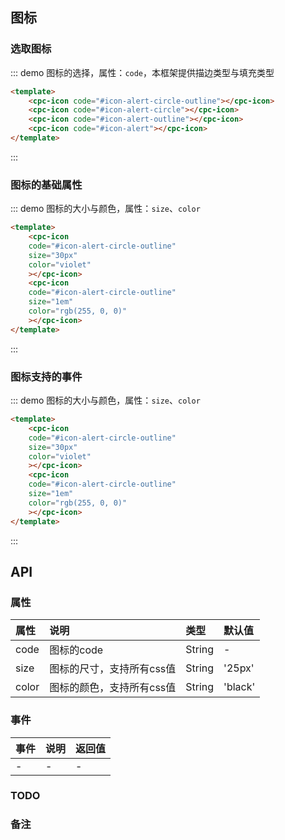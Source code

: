 ## 图标

### 选取图标
::: demo 图标的选择，属性：`code`，本框架提供描边类型与填充类型
``` html
<template>
    <cpc-icon code="#icon-alert-circle-outline"></cpc-icon>
    <cpc-icon code="#icon-alert-circle"></cpc-icon>
    <cpc-icon code="#icon-alert-outline"></cpc-icon>
    <cpc-icon code="#icon-alert"></cpc-icon>
</template>
```
:::

### 图标的基础属性
::: demo 图标的大小与颜色，属性：`size`、`color`
``` html
<template>
    <cpc-icon
    code="#icon-alert-circle-outline"
    size="30px"
    color="violet"
    ></cpc-icon>
    <cpc-icon
    code="#icon-alert-circle-outline"
    size="1em"
    color="rgb(255, 0, 0)"
    ></cpc-icon>
</template>
```
:::

### 图标支持的事件
::: demo 图标的大小与颜色，属性：`size`、`color`
``` html
<template>
    <cpc-icon
    code="#icon-alert-circle-outline"
    size="30px"
    color="violet"
    ></cpc-icon>
    <cpc-icon
    code="#icon-alert-circle-outline"
    size="1em"
    color="rgb(255, 0, 0)"
    ></cpc-icon>
</template>
```
:::

## API

### 属性
属性|说明|类型|默认值
:---|:---|:---|:---
code|图标的code|String|-
size|图标的尺寸，支持所有css值|String|'25px'
color|图标的颜色，支持所有css值|String|'black'

### 事件
事件|说明|返回值
:---|:---|:---
-|-|-

### TODO

### 备注